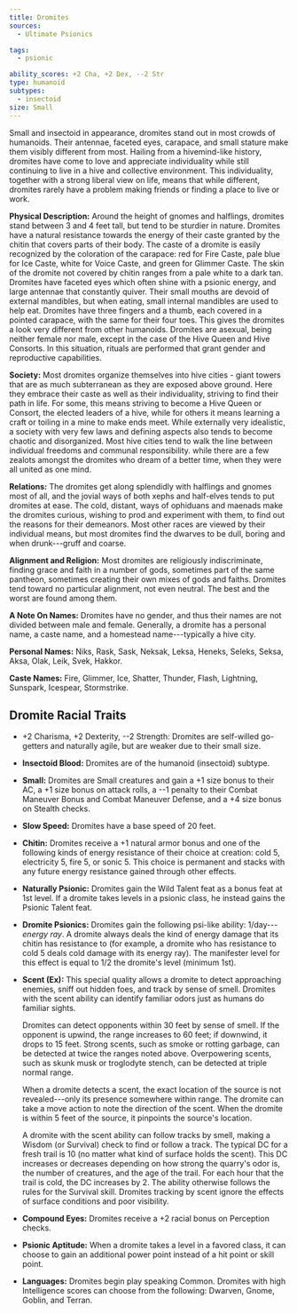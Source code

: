 ```yaml
---
title: Dromites
sources:
  - Ultimate Psionics

tags:
  - psionic

ability_scores: +2 Cha, +2 Dex, --2 Str
type: humanoid
subtypes:
  - insectoid
size: Small
---
```


Small and insectoid in appearance, dromites stand out in most crowds of humanoids. Their antennae, faceted eyes, carapace, and small stature make them visibly different from most. Hailing from a hivemind-like history, dromites have come to love and appreciate individuality while still continuing to live in a hive and collective environment. This individuality, together with a strong liberal view on life, means that while different, dromites rarely have a problem making friends or finding a place to live or work.

**Physical Description:** Around the height of gnomes and halflings, dromites stand between 3 and 4 feet tall, but tend to be sturdier in nature. Dromites have a natural resistance towards the energy of their caste granted by the chitin that covers parts of their body. The caste of a dromite is easily recognized by the coloration of the carapace: red for Fire Caste, pale blue for Ice Caste, white for Voice Caste, and green for Glimmer Caste. The skin of the dromite not covered by chitin ranges from a pale white to a dark tan. Dromites have faceted eyes which often shine with a psionic energy, and large antennae that constantly quiver. Their small mouths are devoid of external mandibles, but when eating, small internal mandibles are used to help eat. Dromites have three fingers and a thumb, each covered in a pointed carapace, with the same for their four toes. This gives the dromites a look very different from other humanoids. Dromites are asexual, being neither female nor male, except in the case of the Hive Queen and Hive Consorts. In this situation, rituals are performed that grant gender and reproductive capabilities.

**Society:** Most dromites organize themselves into hive cities - giant towers that are as much subterranean as they are exposed above ground. Here they embrace their caste as well as their individuality, striving to find their path in life. For some, this means striving to become a Hive Queen or Consort, the elected leaders of a hive, while for others it means learning a craft or toiling in a mine to make ends meet. While externally very idealistic, a society with very few laws and defining aspects also tends to become chaotic and disorganized. Most hive cities tend to walk the line between individual freedoms and communal responsibility. while there are a few zealots amongst the dromites who dream of a better time, when they were all united as one mind.

**Relations:** The dromites get along splendidly with halflings and gnomes most of all, and the jovial ways of both xephs and half-elves tends to put dromites at ease. The cold, distant, ways of ophiduans and maenads make the dromites curious, wishing to prod and experiment with them, to find out the reasons for their demeanors. Most other races are viewed by their individual means, but most dromites find the dwarves to be dull, boring and when drunk---gruff and coarse.

**Alignment and Religion:** Most dromites are religiously indiscriminate, finding grace and faith in a number of gods, sometimes part of the same pantheon, sometimes creating their own mixes of gods and faiths. Dromites tend toward no particular alignment, not even neutral. The best and the worst are found among them.

**A Note On Names:** Dromites have no gender, and thus their names are not divided between male and female. Generally, a dromite has a personal name, a caste name, and a homestead name---typically a hive city.

**Personal Names:** Niks, Rask, Sask, Neksak, Leksa, Heneks, Seleks, Seksa, Aksa, Olak, Leik, Svek, Hakkor.

**Caste Names:** Fire, Glimmer, Ice, Shatter, Thunder, Flash, Lightning, Sunspark, Icespear, Stormstrike.

## Dromite Racial Traits

- +2 Charisma, +2 Dexterity, --2 Strength: Dromites are self-willed go-getters and naturally agile, but are weaker due to their small size.
- **Insectoid Blood:** Dromites are of the humanoid (insectoid) subtype.
- **Small:** Dromites are Small creatures and gain a +1 size bonus to their AC, a +1 size bonus on attack rolls, a --1 penalty to their Combat Maneuver Bonus and Combat Maneuver Defense, and a +4 size bonus on Stealth checks.
- **Slow Speed:** Dromites have a base speed of 20 feet.
- **Chitin:** Dromites receive a +1 natural armor bonus and one of the following kinds of energy resistance of their choice at creation: cold 5, electricity 5, fire 5, or sonic 5. This choice is permanent and stacks with any future energy resistance gained through other effects.
- **Naturally Psionic:** Dromites gain the Wild Talent feat as a bonus feat at 1st level. If a dromite takes levels in a psionic class, he instead gains the Psionic Talent feat.
- **Dromite Psionics:** Dromites gain the following psi-like ability: 1/day---*energy ray*. A dromite always deals the kind of energy damage that its chitin has resistance to (for example, a dromite who has resistance to cold 5 deals cold damage with its energy ray). The manifester level for this effect is equal to 1/2 the dromite's level (minimum 1st).
- **Scent (Ex):** This special quality allows a dromite to detect approaching enemies, sniff out hidden foes, and track by sense of smell. Dromites with the scent ability can identify familiar odors just as humans do familiar sights.

  Dromites can detect opponents within 30 feet by sense of smell. If the opponent is upwind, the range increases to 60 feet; if downwind, it drops to 15 feet. Strong scents, such as smoke or rotting garbage, can be detected at twice the ranges noted above. Overpowering scents, such as skunk musk or troglodyte stench, can be detected at triple normal range.

  When a dromite detects a scent, the exact location of the source is not revealed---only its presence somewhere within range. The dromite can take a move action to note the direction of the scent. When the dromite is within 5 feet of the source, it pinpoints the source's location.

  A dromite with the scent ability can follow tracks by smell, making a Wisdom (or Survival) check to find or follow a track. The typical DC for a fresh trail is 10 (no matter what kind of surface holds the scent). This DC increases or decreases depending on how strong the quarry's odor is, the number of creatures, and the age of the trail. For each hour that the trail is cold, the DC increases by 2. The ability otherwise follows the rules for the Survival skill. Dromites tracking by scent ignore the effects of surface conditions and poor visibility.
- **Compound Eyes:** Dromites receive a +2 racial bonus on Perception checks.
- **Psionic Aptitude:** When a dromite takes a level in a favored class, it can choose to gain an additional power point instead of a hit point or skill point.
- **Languages:** Dromites begin play speaking Common. Dromites with high Intelligence scores can choose from the following: Dwarven, Gnome, Goblin, and Terran.
